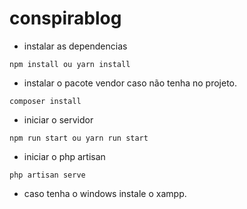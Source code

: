 # conspirablog

* instalar as dependencias 

```
npm install ou yarn install

```

* instalar o pacote vendor caso não tenha no projeto.

```
composer install
```

* iniciar o servidor

```
npm run start ou yarn run start
```

* iniciar o php artisan

```
php artisan serve
```

* caso tenha o windows instale o xampp.